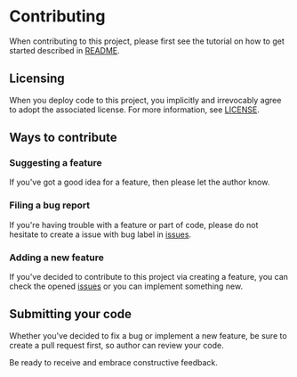 # Contributing

When contributing to this project, please first see the tutorial on how to get started described in [README](https://github.com/itsDaiton/food-square/blob/main/README.md).

## Licensing

When you deploy code to this project, you implicitly and irrevocably agree to adopt the associated license. For more information, see [LICENSE](https://github.com/itsDaiton/food-square/blob/main/LICENSE).

## Ways to contribute

### Suggesting a feature

If you've got a good idea for a feature, then please let the author know.

### Filing a bug report

If you're having trouble with a feature or part of code, please do not hesitate to create a issue with bug label in [issues](https://github.com/itsDaiton/food-square/issues).

### Adding a new feature

If you've decided to contribute to this project via creating a feature, you can check the opened [issues](https://github.com/itsDaiton/food-square/issues) or you can implement something new.


## Submitting your code

Whether you've decided to fix a bug or implement a new feature, be sure to create a pull request first, so author can review your code. 

Be ready to receive and embrace constructive feedback.
